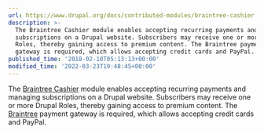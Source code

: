 ```yaml
---
url: https://www.drupal.org/docs/contributed-modules/braintree-cashier
description: >-
  The Braintree Cashier module enables accepting recurring payments and managing
  subscriptions on a Drupal website. Subscribers may receive one or more Drupal
  Roles, thereby gaining access to premium content. The Braintree payment
  gateway is required, which allows accepting credit cards and PayPal.
published_time: '2018-02-10T05:13:13+00:00'
modified_time: '2022-03-23T19:48:45+00:00'
---
```

The [Braintree Cashier](/project/braintree%5Fcashier) module enables accepting recurring payments and managing subscriptions on a Drupal website. Subscribers may receive one or more Drupal Roles, thereby gaining access to premium content. The [Braintree](https://www.braintreepayments.com) payment gateway is required, which allows accepting credit cards and PayPal.